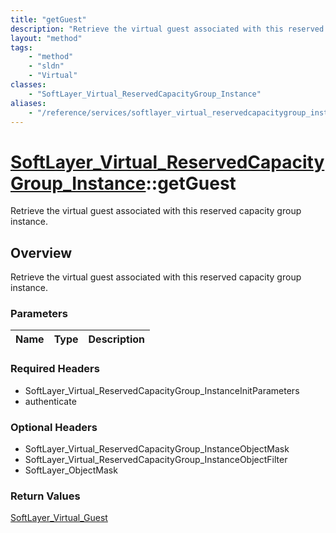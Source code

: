 ```yaml
---
title: "getGuest"
description: "Retrieve the virtual guest associated with this reserved capacity group instance."
layout: "method"
tags:
    - "method"
    - "sldn"
    - "Virtual"
classes:
    - "SoftLayer_Virtual_ReservedCapacityGroup_Instance"
aliases:
    - "/reference/services/softlayer_virtual_reservedcapacitygroup_instance/getGuest"
---
```

# [SoftLayer_Virtual_ReservedCapacityGroup_Instance](/reference/services/SoftLayer_Virtual_ReservedCapacityGroup_Instance)::getGuest

Retrieve the virtual guest associated with this reserved capacity group instance.


## Overview 
Retrieve the virtual guest associated with this reserved capacity group instance.

### Parameters 
|Name | Type | Description |
| --- | --- | --- |


### Required Headers
* SoftLayer_Virtual_ReservedCapacityGroup_InstanceInitParameters
* authenticate

### Optional Headers
* SoftLayer_Virtual_ReservedCapacityGroup_InstanceObjectMask
* SoftLayer_Virtual_ReservedCapacityGroup_InstanceObjectFilter
* SoftLayer_ObjectMask

### Return Values
<a href='/reference/datatypes/SoftLayer_Virtual_Guest'>SoftLayer_Virtual_Guest </a>

